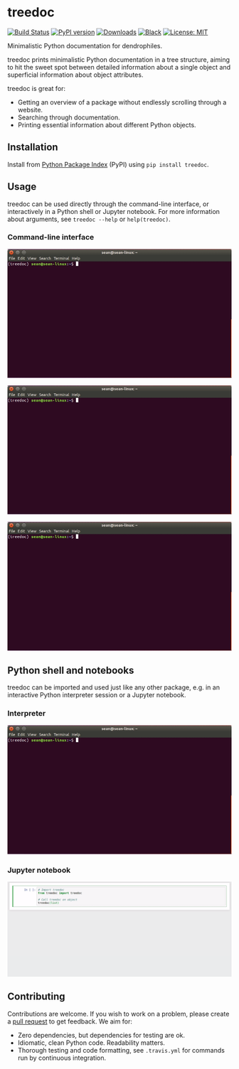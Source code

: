 # treedoc
[![Build Status](https://api.travis-ci.com/tommyod/treedoc.svg?branch=master)](https://travis-ci.com/tommyod/treedoc) [![PyPI version](https://badge.fury.io/py/treedoc.svg)](https://pypi.org/project/treedoc/)  [![Downloads](https://pepy.tech/badge/treedoc)](https://pepy.tech/project/treedoc) [![Black](https://img.shields.io/badge/code%20style-black-000000.svg)](https://github.com/ambv/black) [![License: MIT](https://img.shields.io/badge/License-MIT-yellow.svg)](https://opensource.org/licenses/MIT)

Minimalistic Python documentation for dendrophiles.

treedoc prints minimalistic Python documentation in a tree structure,
aiming to hit the sweet spot between detailed information about
a single object and superficial information about object attributes.

treedoc is great for:
- Getting an overview of a package without endlessly scrolling through a website.
- Searching through documentation.
- Printing essential information about different Python objects. 

## Installation

Install from [Python Package Index](https://pypi.org/project/treedoc/) (PyPI) using `pip install treedoc`.

## Usage

treedoc can be used directly through the command-line interface,
or interactively in a Python shell or Jupyter notebook. For more information
about arguments, see `treedoc --help` or `help(treedoc)`.

### Command-line interface

![Example 1 - See the GitHub repo](https://github.com/tommyod/treedoc/blob/master/branding/examples/example_list.gif)

![Example 2 - See the GitHub repo](https://github.com/tommyod/treedoc/blob/master/branding/examples/example_collectionsabc.gif)

![Example 3 - See the GitHub repo](https://github.com/tommyod/treedoc/blob/master/branding/examples/example_pandas_grep.gif)


## Python shell and notebooks

treedoc can be imported and used just like any other package, e.g. in an
interactive Python interpreter session or a Jupyter notebook. 

### Interpreter
![Example 4 - See the GitHub repo](https://github.com/tommyod/treedoc/blob/master/branding/examples/example_python_list.gif)

### Jupyter notebook
![Example 5 - See the GitHub repo](https://github.com/tommyod/treedoc/blob/master/branding/examples/example_jupyter_list.gif)

## Contributing

Contributions are welcome.
If you wish to work on a problem, please create a [pull request](https://github.blog/2019-02-14-introducing-draft-pull-requests/) to get feedback.
We aim for:

- Zero dependencies, but dependencies for testing are ok.
- Idiomatic, clean Python code. Readability matters.
- Thorough testing and code formatting, see `.travis.yml` for commands run by continuous integration.
